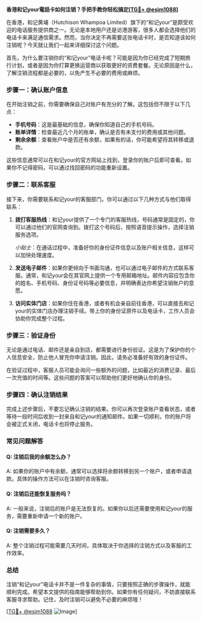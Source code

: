 **香港和记your電話卡如何注销？手把手教你轻松搞定[[TG💪+ @esim1088](https://t.me/s/esim1088)]**

在香港，和记黄埔（Hutchison Whampoa Limited）旗下的“和记your”是颇受欢迎的电话服务提供商之一。无论是本地用户还是访港游客，很多人都会选择他们的电话卡来满足通信需求。然而，当你决定不再需要这张电话卡时，是否知道该如何注销呢？今天就让我们一起来详细探讨这个问题。

首先，为什么要注销你的“和记your”电话卡呢？可能是因为你已经完成了短期旅行计划，或者是因为你打算更换运营商以获取更好的资费套餐。无论原因是什么，了解注销流程都是必要的，以免产生不必要的费用或麻烦。

### 步骤一：确认账户信息

在开始注销之前，你需要确保自己对账户有充分的了解。这包括但不限于以下几点：

- **手机号码**：这是最基础的信息，确保你知道自己的手机号码。
- **账单详情**：检查最近几个月的账单，确认是否有未支付的费用或其他问题。
- **剩余余额**：查看账户中是否还有余额，如果有的话，你可能希望将其转移或退款。

这些信息通常可以在和记your的官方网站上找到，登录你的账户后即可查看。如果你不记得密码，可以通过找回密码的功能重新设置。

### 步骤二：联系客服

接下来，你需要联系和记your的客服部门。你可以通过以下几种方式与他们取得联系：

1. **拨打客服热线**：和记your提供了一个专门的客服热线，号码通常是固定的，你可以通过他们的官网查询到。拨打这个号码后，按照语音提示操作，选择注销服务选项。
   
   *小贴士*：在通话过程中，准备好你的身份证件信息以及账户相关信息，这样可以加快处理速度。

2. **发送电子邮件**：如果你更倾向于书面沟通，也可以通过电子邮件的方式联系客服。通常，和记your会在其官网上提供一个专用邮箱地址。邮件内容应包含你的姓名、手机号码、身份证号码等必要信息，并明确表达你希望注销账户的意愿。

3. **访问实体门店**：如果你住在香港，或者有机会亲自前往香港，可以直接去和记your的实体门店办理注销手续。带上你的身份证原件以及电话卡，工作人员会协助你完成整个过程。

### 步骤三：验证身份

无论是通过电话、邮件还是亲自到店，都需要进行身份验证。这是为了保护你的个人信息安全，防止他人冒充你申请注销。因此，请务必准备好有效的身份证件。

在验证过程中，客服人员可能会询问一些额外的问题，比如最近的消费记录、最后一次充值的时间等。这些问题的答案可以帮助他们更好地确认你的身份。

### 步骤四：确认注销结果

完成上述步骤后，不要忘记确认注销的结果。你可以再次登录账户查看状态，或者等待一段时间后收到一封来自和记your的通知邮件。如果一切顺利，你的账户将会被正式关闭，电话卡也将停止服务。

### 常见问题解答

#### Q: 注销后我的余额怎么办？

A: 如果你的账户中有余额，通常可以选择将余额转移到另一个账户，或者申请退款。具体的操作方法可以在注销时咨询客服。

#### Q: 注销后还能恢复服务吗？

A: 一般来说，注销后的账户是无法恢复的。如果你以后还需要使用和记your的服务，需要重新申请一个新的账户。

#### Q: 注销需要多久？

A: 整个注销过程可能需要几天时间，具体取决于你选择的注销方式以及客服的工作效率。

### 总结

注销“和记your”电话卡并不是一件复杂的事情，只要按照正确的步骤操作，就能顺利完成。希望本文提供的指南能够帮助到你。如果你有任何疑问，不妨直接联系客服寻求帮助。记住，及时注销可以避免不必要的麻烦哦！

[[TG💪+ @esim1088](https://t.me/s/esim1088) ![Image](https://i.postimg.cc/4NQfJmqS/Snipaste-2025-05-13-00-14-12.png)]